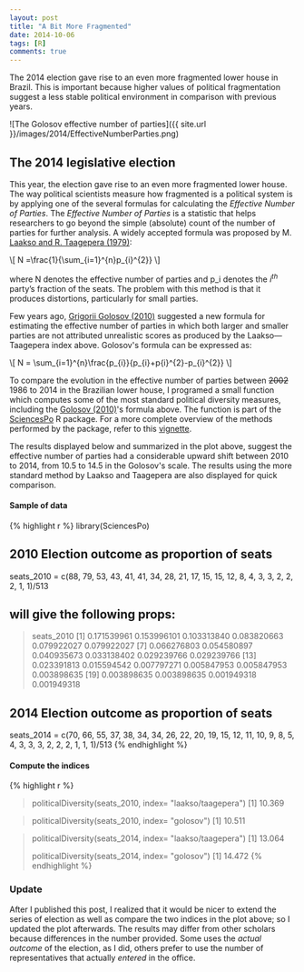 ```yaml
---
layout: post
title: "A Bit More Fragmented" 
date: 2014-10-06
tags: [R]
comments: true
---
```


The 2014 election gave rise to an even more fragmented lower house in Brazil. This is important because higher values of political fragmentation suggest a less stable political environment in comparison with previous years.

![The Golosov effective number of parties]({{ site.url }}/images/2014/EffectiveNumberParties.png)

## The 2014 legislative election
This year, the election gave rise to an even more fragmented lower house. The way political scientists measure how fragmented is a political system is by applying one of the several formulas for calculating the *Effective Number of Parties*. The *Effective Number of Parties* is a statistic that helps researchers to go beyond the simple (absolute) count of the number of parties for further analysis. A widely accepted formula was proposed by M. [Laakso and R. Taagepera
 (1979)](http://cps.sagepub.com/content/12/1/3.extract): 

\\[ N =\frac{1}{\sum_{i=1}^{n}p_{i}^{2}} \\]

 where N denotes the effective number of parties and p_i denotes the $i^{th}$ party’s fraction of the seats. The problem with this method is that it produces distortions, particularly for small parties.

Few years ago, [Grigorii Golosov (2010)](http://ppq.sagepub.com/content/16/2/171.abstract) suggested a new formula for estimating the effective number of parties in which both larger and smaller parties are not attributed unrealistic scores as produced by the Laakso—Taagepera index above. Golosov's formula can be expressed as:

\\[ N = \sum_{i=1}^{n}\frac{p_{i}}{p_{i}+p{i}^{2}-p_{i}^{2}} \\]
 
To compare the evolution in the effective number of parties between ~~2002~~ 1986 to 2014 in the Brazilian lower house, I programed a small function which computes some of the most standard political diversity measures, including the [Golosov (2010)](http://ppq.sagepub.com/content/16/2/171.abstract)'s formula above. The function is part of the [SciencesPo](https://cran.r-project.org/web/packages/SciencesPo/index.html) R package. For a more complete overview of the methods performed by the package, refer to this [vignette](https://cran.r-project.org/web/packages/SciencesPo/vignettes/Indices.html).


The results displayed below and summarized in the plot above, suggest the effective number of parties had a considerable upward shift between 2010 to 2014, from 10.5 to 14.5 in the Golosov's scale. The results using the more standard method by Laakso and Taagepera are also displayed for quick comparison.


#### Sample of data 
{% highlight r %}
library(SciencesPo)

## 2010 Election outcome as proportion of seats
 seats_2010 = c(88, 79, 53, 43, 41, 41, 34, 28, 21,
17, 15, 15, 12, 8, 4, 3, 3, 2, 2, 2, 1, 1)/513

## will give the following props:
> seats_2010
 [1] 0.171539961 0.153996101 0.103313840 0.083820663 0.079922027 0.079922027
 [7] 0.066276803 0.054580897 0.040935673 0.033138402 0.029239766 0.029239766
[13] 0.023391813 0.015594542 0.007797271 0.005847953 0.005847953 0.003898635
[19] 0.003898635 0.003898635 0.001949318 0.001949318

## 2014 Election outcome as proportion of seats
 seats_2014 = c(70, 66, 55, 37, 38, 34, 34, 26, 22, 20, 19, 
15, 12, 11, 10, 9, 8, 5, 4, 3, 3, 3, 2, 2, 2, 1, 1, 1)/513
{% endhighlight %}

#### Compute the indices

{% highlight r %}
> politicalDiversity(seats_2010, index= "laakso/taagepera")
[1] 10.369

> politicalDiversity(seats_2010, index= "golosov")
[1] 10.511

> politicalDiversity(seats_2014, index= "laakso/taagepera")
[1] 13.064
> 
> politicalDiversity(seats_2014, index= "golosov")
[1] 14.472
{% endhighlight %}

### Update
After I published this post, I realized that it would be nicer to extend the series of election as well as compare the two indices in the plot above; so I updated the plot afterwards. The results may differ from other scholars because differences in the number provided. Some uses the *actual outcome* of the election, as I did, others prefer to use the number of representatives that actually *entered* in the office. 